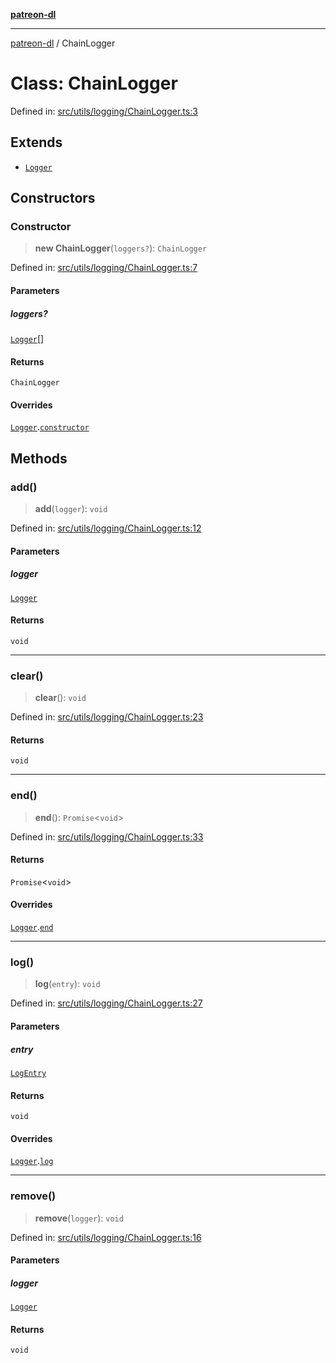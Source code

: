 [**patreon-dl**](../README.md)

***

[patreon-dl](../README.md) / ChainLogger

# Class: ChainLogger

Defined in: [src/utils/logging/ChainLogger.ts:3](https://github.com/patrickkfkan/patreon-dl/blob/564e431e409ad640819c7b5ad600451c2bd07930/src/utils/logging/ChainLogger.ts#L3)

## Extends

- [`Logger`](Logger.md)

## Constructors

### Constructor

> **new ChainLogger**(`loggers?`): `ChainLogger`

Defined in: [src/utils/logging/ChainLogger.ts:7](https://github.com/patrickkfkan/patreon-dl/blob/564e431e409ad640819c7b5ad600451c2bd07930/src/utils/logging/ChainLogger.ts#L7)

#### Parameters

##### loggers?

[`Logger`](Logger.md)[]

#### Returns

`ChainLogger`

#### Overrides

[`Logger`](Logger.md).[`constructor`](Logger.md#constructor)

## Methods

### add()

> **add**(`logger`): `void`

Defined in: [src/utils/logging/ChainLogger.ts:12](https://github.com/patrickkfkan/patreon-dl/blob/564e431e409ad640819c7b5ad600451c2bd07930/src/utils/logging/ChainLogger.ts#L12)

#### Parameters

##### logger

[`Logger`](Logger.md)

#### Returns

`void`

***

### clear()

> **clear**(): `void`

Defined in: [src/utils/logging/ChainLogger.ts:23](https://github.com/patrickkfkan/patreon-dl/blob/564e431e409ad640819c7b5ad600451c2bd07930/src/utils/logging/ChainLogger.ts#L23)

#### Returns

`void`

***

### end()

> **end**(): `Promise`\<`void`\>

Defined in: [src/utils/logging/ChainLogger.ts:33](https://github.com/patrickkfkan/patreon-dl/blob/564e431e409ad640819c7b5ad600451c2bd07930/src/utils/logging/ChainLogger.ts#L33)

#### Returns

`Promise`\<`void`\>

#### Overrides

[`Logger`](Logger.md).[`end`](Logger.md#end)

***

### log()

> **log**(`entry`): `void`

Defined in: [src/utils/logging/ChainLogger.ts:27](https://github.com/patrickkfkan/patreon-dl/blob/564e431e409ad640819c7b5ad600451c2bd07930/src/utils/logging/ChainLogger.ts#L27)

#### Parameters

##### entry

[`LogEntry`](../interfaces/LogEntry.md)

#### Returns

`void`

#### Overrides

[`Logger`](Logger.md).[`log`](Logger.md#log)

***

### remove()

> **remove**(`logger`): `void`

Defined in: [src/utils/logging/ChainLogger.ts:16](https://github.com/patrickkfkan/patreon-dl/blob/564e431e409ad640819c7b5ad600451c2bd07930/src/utils/logging/ChainLogger.ts#L16)

#### Parameters

##### logger

[`Logger`](Logger.md)

#### Returns

`void`
